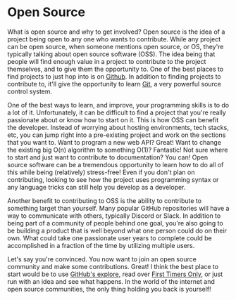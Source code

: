 # Open Source  

What is open source and why to get involved? Open source is the idea of a project being open to any one who wants to contribute. While any project can be open source, when someone mentions open source, or OS, they're typically talking about open source software (OSS). The idea being that people will find enough value in a project to contribute to the project themselves, and to give them the opportunity to. One of the best places to find projects to just hop into is on [Github](www.github.com). In addition to finding projects to contribute to, it'll give the opportunity to learn [Git](https://git-scm.com/), a very powerful source control system.  

One of the best ways to learn, and improve, your programming skills is to do a lot of it. Unfortunately, it can be difficult to find a project that you're really passionate about or know how to start on it. This is how OSS can benefit the developer. Instead of worrying about hosting environments, tech stacks, etc, you can jump right into a pre-existing project and work on the sections that you want to. Want to program a new web API? Great! Want to change the existing big O(n) algorithm to something O(1)? Fantastic! Not sure where to start and just want to contribute to documentation? You can! Open source software can be a tremendous opportunity to learn how to do all of this while being (relatively) stress-free! Even if you don't plan on contributing, looking to see how the project uses programming syntax or any language tricks can still help you develop as a developer.

Another benefit to contributing to OSS is the ability to contribute to something larget than yourself. Many popular GitHub repositories will have a way to communicate with others, typically Discord or Slack. In addition to being part of a community of people behind one goal, you're also going to be building a product that is well beyond what one person could do on their own. What could take one passionate user years to complete could be accomplished in a fraction of the time by utilizing multiple users.

Let's say you're convinced. You now want to join an open source community and make some contributions. Great! I think the best place to start would be to use [GitHub's explore](https://github.com/explore), read over [First Timers Only](https://www.firsttimersonly.com/), or just run with an idea and see what happens. In the world of the internet and open source communities, the only thing holding you back is yourself!
